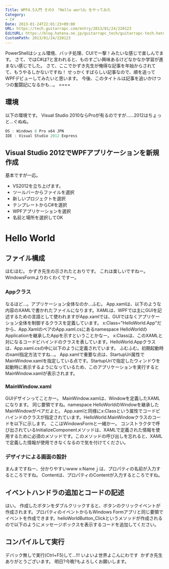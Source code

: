 ```yaml
---
Title: WPF4.5入門 その3 「Hello world」をやってみた
Category:
- C#
Date: 2013-01-24T22:01:23+09:00
URL: https://tech.guitarrapc.com/entry/2013/01/24/220123
EditURL: https://blog.hatena.ne.jp/guitarrapc_tech/guitarrapc-tech.hatenablog.com/atom/entry/11696248318757675314
CustomPath: 2013/01/24/220123
---
```


PowerShellはシェル環境、バッチ処理、CUIで一撃！みたいな感じで楽しんでます。 さて、ではC#は?と言われると、ものすごい興味あるけどなかなか学習が進まない感じでした。 さて、ここでかずき先生が俺得な記事を年始からされてて、もうやるしかないですね！ せっかくすばらしい記事なので、順を追ってWPFデビューしてみたいと思います。 今後、このタイトルは記事を追いかけつつの奮闘記になるかも…。 ====
## 環境
以下の環境です。 Visual Studio 2010ならProが有るのですが……2012はちょっと…ぐぬぬ。

```ps1
OS : Windows 8 Pro x64 JPN
IDE : Visual Studio 2012 Express
```

## Visual Studio 2012でWPFアプリケーションを新規作成
基本ですが一応。

- VS2012を立ち上げます。
- ツールバーからファイルを選択
- 新しいプロジェクトを選択
- テンプレートからC#を選択
- WPFアプリケーションを選択
- 名前と場所を選択してOK


# Hello World
## ファイル構成
ほむほむ。 かずき先生の示されたとおりです。 これは楽しいですねー。WindowsFormよりわくわくですー。
### Appクラス
なるほど…。アプリケーション全体なのか…ふむ。
App.xamlは、以下のような内容のXAMLで書かれたファイルになります。XAMLは、WPFでは主にGUIを記述するための言語として使われますがApp.xamlでは、GUIではなくアプリケーション全体を制御するクラスを定義しています。
x:Class="HelloWorld.App"だから、App.XamlのペアのApp.xaml.csにあるnamespace HelloWorldのApplicationを継承したAppを示すということかなー。
x:Classは、このXAMLと対になるコードビハインドのクラスを表しています。HelloWorld.Appクラスは、App.xaml.csの中に以下のように定義されています。
ふむふむ。初期起動時のxaml指定方法ですね…。
App.xamlで重要な点は、StartupUri属性でMainWindow.xamlを指定している点です。StartupUriで指定したウィンドウを起動時に表示するようになっているため、このアプリケーションを実行するとMainWindow.xamlが表示されます。
### MainWindow.xaml
GUIデザインってことかー。
MainWindow.xamlは、Windowを定義したXAMLになります。
同じ要領ですね。namespace HelloWorldのWindowを継承したMainWindowがペアだよと。
App.xamlと同様にx:Classという属性でコードビハインドのクラスが指定されています。HelloWorld.MainWindowクラスのコードを以下に示します。
ここはWindowsFormと一緒かー。
コンストラクタで呼び出されているInitializeComponentメソッドは、XAMLで定義された情報を使用するために必須のメソッドです。このメソッドの呼び出しを忘れると、XAMLで定義した情報が使用できなくなるので気を付けてください。
### デザイナによる画面の設計
まんまですねー、分かりやすいwww x:Nameｊは、プロパティの名前が入力するところですね。 Contentは、プロパティのContentが入力するところですね。
## イベントハンドラの追加とコードの記述
はい。
作成したボタンをダブルクリックすると、ボタンのクリックイベントが作成されます。プロパティのイベントからもWindows Formアプリと同じ要領でイベントを作成できます。helloWorldButton_Clickというメソッドが作成されるので以下のようにメッセージボックスを表示するコードを追加してください。
## コンパイルして実行
デバック無しで実行(Ctrl+F5)して…!!! いよいよ世界よこんにわです
 かずき先生ありがとうございます。 明日?今晩?もよろしくお願いします。

